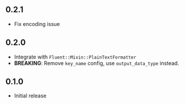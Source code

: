 ## 0.2.1

* Fix encoding issue

## 0.2.0

* Integrate with `Fluent::Mixin::PlainTextFormatter`
* **BREAKING**: Remove `key_name` config, use `output_data_type` instead.

## 0.1.0

* Initial release
